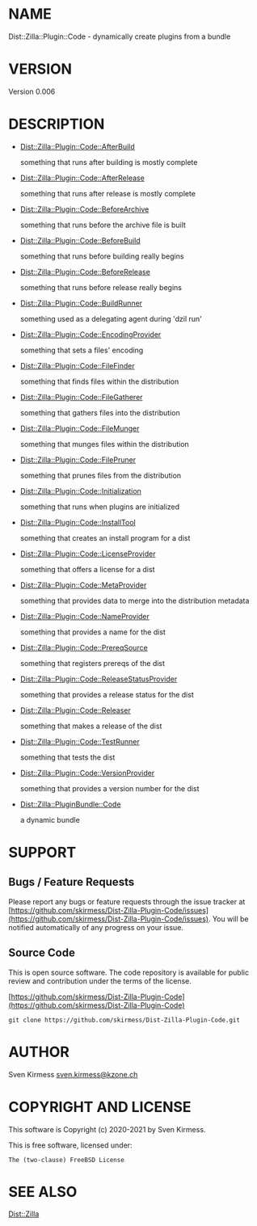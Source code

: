 # NAME

Dist::Zilla::Plugin::Code - dynamically create plugins from a bundle

# VERSION

Version 0.006

# DESCRIPTION

- [Dist::Zilla::Plugin::Code::AfterBuild](https://metacpan.org/pod/Dist%3A%3AZilla%3A%3APlugin%3A%3ACode%3A%3AAfterBuild)

    something that runs after building is mostly complete

- [Dist::Zilla::Plugin::Code::AfterRelease](https://metacpan.org/pod/Dist%3A%3AZilla%3A%3APlugin%3A%3ACode%3A%3AAfterRelease)

    something that runs after release is mostly complete

- [Dist::Zilla::Plugin::Code::BeforeArchive](https://metacpan.org/pod/Dist%3A%3AZilla%3A%3APlugin%3A%3ACode%3A%3ABeforeArchive)

    something that runs before the archive file is built

- [Dist::Zilla::Plugin::Code::BeforeBuild](https://metacpan.org/pod/Dist%3A%3AZilla%3A%3APlugin%3A%3ACode%3A%3ABeforeBuild)

    something that runs before building really begins

- [Dist::Zilla::Plugin::Code::BeforeRelease](https://metacpan.org/pod/Dist%3A%3AZilla%3A%3APlugin%3A%3ACode%3A%3ABeforeRelease)

    something that runs before release really begins

- [Dist::Zilla::Plugin::Code::BuildRunner](https://metacpan.org/pod/Dist%3A%3AZilla%3A%3APlugin%3A%3ACode%3A%3ABuildRunner)

    something used as a delegating agent during 'dzil run'

- [Dist::Zilla::Plugin::Code::EncodingProvider](https://metacpan.org/pod/Dist%3A%3AZilla%3A%3APlugin%3A%3ACode%3A%3AEncodingProvider)

    something that sets a files' encoding

- [Dist::Zilla::Plugin::Code::FileFinder](https://metacpan.org/pod/Dist%3A%3AZilla%3A%3APlugin%3A%3ACode%3A%3AFileFinder)

    something that finds files within the distribution

- [Dist::Zilla::Plugin::Code::FileGatherer](https://metacpan.org/pod/Dist%3A%3AZilla%3A%3APlugin%3A%3ACode%3A%3AFileGatherer)

    something that gathers files into the distribution

- [Dist::Zilla::Plugin::Code::FileMunger](https://metacpan.org/pod/Dist%3A%3AZilla%3A%3APlugin%3A%3ACode%3A%3AFileMunger)

    something that munges files within the distribution

- [Dist::Zilla::Plugin::Code::FilePruner](https://metacpan.org/pod/Dist%3A%3AZilla%3A%3APlugin%3A%3ACode%3A%3AFilePruner)

    something that prunes files from the distribution

- [Dist::Zilla::Plugin::Code::Initialization](https://metacpan.org/pod/Dist%3A%3AZilla%3A%3APlugin%3A%3ACode%3A%3AInitialization)

    something that runs when plugins are initialized

- [Dist::Zilla::Plugin::Code::InstallTool](https://metacpan.org/pod/Dist%3A%3AZilla%3A%3APlugin%3A%3ACode%3A%3AInstallTool)

    something that creates an install program for a dist

- [Dist::Zilla::Plugin::Code::LicenseProvider](https://metacpan.org/pod/Dist%3A%3AZilla%3A%3APlugin%3A%3ACode%3A%3ALicenseProvider)

    something that offers a license for a dist

- [Dist::Zilla::Plugin::Code::MetaProvider](https://metacpan.org/pod/Dist%3A%3AZilla%3A%3APlugin%3A%3ACode%3A%3AMetaProvider)

    something that provides data to merge into the distribution metadata

- [Dist::Zilla::Plugin::Code::NameProvider](https://metacpan.org/pod/Dist%3A%3AZilla%3A%3APlugin%3A%3ACode%3A%3ANameProvider)

    something that provides a name for the dist

- [Dist::Zilla::Plugin::Code::PrereqSource](https://metacpan.org/pod/Dist%3A%3AZilla%3A%3APlugin%3A%3ACode%3A%3APrereqSource)

    something that registers prereqs of the dist

- [Dist::Zilla::Plugin::Code::ReleaseStatusProvider](https://metacpan.org/pod/Dist%3A%3AZilla%3A%3APlugin%3A%3ACode%3A%3AReleaseStatusProvider)

    something that provides a release status for the dist

- [Dist::Zilla::Plugin::Code::Releaser](https://metacpan.org/pod/Dist%3A%3AZilla%3A%3APlugin%3A%3ACode%3A%3AReleaser)

    something that makes a release of the dist

- [Dist::Zilla::Plugin::Code::TestRunner](https://metacpan.org/pod/Dist%3A%3AZilla%3A%3APlugin%3A%3ACode%3A%3ATestRunner)

    something that tests the dist

- [Dist::Zilla::Plugin::Code::VersionProvider](https://metacpan.org/pod/Dist%3A%3AZilla%3A%3APlugin%3A%3ACode%3A%3AVersionProvider)

    something that provides a version number for the dist

- [Dist::Zilla::PluginBundle::Code](https://metacpan.org/pod/Dist%3A%3AZilla%3A%3APluginBundle%3A%3ACode)

    a dynamic bundle

# SUPPORT

## Bugs / Feature Requests

Please report any bugs or feature requests through the issue tracker
at [https://github.com/skirmess/Dist-Zilla-Plugin-Code/issues](https://github.com/skirmess/Dist-Zilla-Plugin-Code/issues).
You will be notified automatically of any progress on your issue.

## Source Code

This is open source software. The code repository is available for
public review and contribution under the terms of the license.

[https://github.com/skirmess/Dist-Zilla-Plugin-Code](https://github.com/skirmess/Dist-Zilla-Plugin-Code)

    git clone https://github.com/skirmess/Dist-Zilla-Plugin-Code.git

# AUTHOR

Sven Kirmess <sven.kirmess@kzone.ch>

# COPYRIGHT AND LICENSE

This software is Copyright (c) 2020-2021 by Sven Kirmess.

This is free software, licensed under:

    The (two-clause) FreeBSD License

# SEE ALSO

[Dist::Zilla](https://metacpan.org/pod/Dist%3A%3AZilla)
